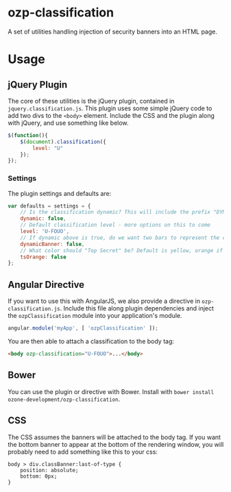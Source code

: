 ozp-classification
==================

A set of utilities handling injection of security banners into an HTML page.

# Usage
## jQuery Plugin
The core of these utilities is the jQuery plugin, contained in `jquery.classification.js`. This plugin uses some simple jQuery code to add two divs to the `<body>` element. Include the CSS and the plugin along with jQuery, and use something like below.

```javascript
$(function(){
    $(document).classification({ 
        level: "U" 
    });
});
```

### Settings 
The plugin settings and defaults are:
```javascript
var defaults = settings = {
    // Is the classification dynamic? This will include the prefix "DYNAMIC PAGE - HIGHEST POSSIBLE CLASSIFICATION IS"
    dynamic: false,
    // Default classification level - more options on this to come
    level: 'U-FOUO',
    // If dynamic above is true, do we want two bars to represent the classification
    dynamicBanner: false,
    // What color should "Top Secret" be? Default is yellow, orange if this is true
    tsOrange: false
};
```

## Angular Directive
If you want to use this with AngularJS, we also provide a directive in `ozp-classification.js`. Include this file along plugin dependencies and inject the `ozpClassification` module into your application's module.

```javascript
angular.module('myApp', [ 'ozpClassification' ]);
```

You are then able to attach a classification to the body tag:

```html
<body ozp-classification="U-FOUO">...</body>
```

## Bower
You can use the plugin or directive with Bower. Install with `bower install ozone-development/ozp-classification`.

## CSS
The CSS assumes the banners will be attached to the body tag. If you want the bottom banner to appear at the bottom of the rendering window, you will probably need to add something like this to your css:
```
body > div.classBanner:last-of-type {
    position: absolute;
    bottom: 0px;
}
```
